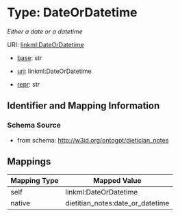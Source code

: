 # Type: DateOrDatetime




_Either a date or a datetime_



URI: [linkml:DateOrDatetime](https://w3id.org/linkml/DateOrDatetime)

* [base](https://w3id.org/linkml/base): str

* [uri](https://w3id.org/linkml/uri): linkml:DateOrDatetime

* [repr](https://w3id.org/linkml/repr): str








## Identifier and Mapping Information







### Schema Source


* from schema: http://w3id.org/ontogpt/dietician_notes




## Mappings

| Mapping Type | Mapped Value |
| ---  | ---  |
| self | linkml:DateOrDatetime |
| native | dietitian_notes:date_or_datetime |



